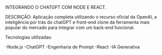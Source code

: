 INTEGRANDO O CHATGPT COM NODE E REACT.

DESCRIÇÃO:
Aplicação completa utilizando o recurso oficial da OpenAI, a inteligência por trás do chatGPT e front-end clone da ferramenta mais popular do mercado para integrar com um back-end funcional.

Tecnologias utilizadas:


-Node.js
-ChatGPT
-Engenharia de Prompt
-React
-IA Generativa
